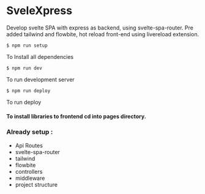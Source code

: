 # SveleXpress

Develop svelte SPA with express as backend, using svelte-spa-router.
Pre added tailwind and flowbite, hot reload front-end using livereload extension.

```
$ npm run setup
```
To Install all dependencies

```
$ npm run dev
```
To run development server

```
$ npm run deploy
```
To run deploy

#### To install libraries to frontend cd into pages directory.

### Already setup : 
- Api Routes
- svelte-spa-router
- tailwind
- flowbite
- controllers
- middleware
- project structure
